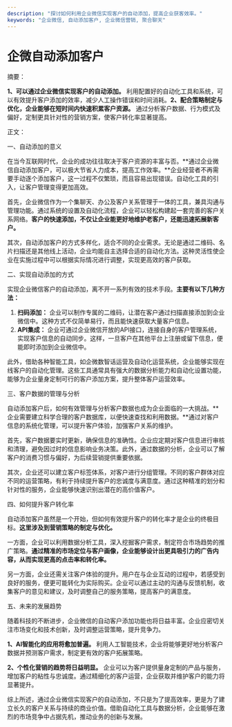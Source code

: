 ```yaml
---
description: "探讨如何利用企业微信实现客户的自动添加，提高企业获客效率。"
keywords: "企业微信, 自动添加客户, 企业微信营销, 聚合聊天"
---
```

# 企微自动添加客户

摘要：

**1、可以通过企业微信实现客户的自动添加。** 利用配置好的自动化工具和系统，可以有效提升客户添加的效率，减少人工操作错误和时间消耗。**2、配合策略制定与优化，企业能够在短时间内快速积累客户资源。** 通过分析客户数据、行为模式及偏好，定制更具针对性的营销方案，使客户转化率显著提高。

正文：

一、自动添加的意义

在当今互联网时代，企业的成功往往取决于客户资源的丰富与否。**通过企业微信自动添加客户，可以极大节省人力成本，提高工作效率。**企业经营者不再需要手动逐个添加客户，这一过程不仅繁琐，而且容易出现错误。自动化工具的引入，让客户管理变得更加高效。

首先，企业微信作为一个集聊天、办公及客户关系管理于一体的工具，兼具沟通与管理功能。通过系统的设置及自动化流程，企业可以轻松构建起一套完善的客户关系网络。**客户的快速添加，不仅让企业能更好地维护老客户，还能迅速拓展新客户。**

其次，自动添加客户的方式多样化，适合不同的企业需求。无论是通过二维码、名片扫描还是其他线上活动，企业均能自主选择合适的自动化方法。这种灵活性使企业在实施过程中可以根据实际情况进行调整，实现更高效的客户获取。

二、实现自动添加的方式

实现企业微信客户的自动添加，离不开一系列有效的技术手段。**主要有以下几种方法：**

1. **扫码添加：** 企业可以制作专属的二维码，让潜在客户通过扫描直接添加到企业微信中。这种方式不仅简单易行，而且能快速获取大量客户信息。
2. **API集成：** 企业可通过企业微信开放的API接口，连接自身的客户管理系统，实现客户信息的自动同步。这样，一旦客户在其他平台上注册或留下信息，便能即时添加到企业微信中。

此外，借助各种智能工具，如企微数智话运营及自动化运营系统，企业能够实现在线客户的自动化管理。这些工具通常具有强大的数据分析能力和自动化设置功能，能够为企业量身定制可行的客户添加方案，提升整体客户运营效率。

三、客户数据的管理与分析

自动添加客户后，如何有效管理与分析客户数据也成为企业面临的一大挑战。**企业需要建立科学合理的客户数据库，以便快速查找和利用数据。**通过对客户信息的系统化管理，可以提升客户体验，加强客户关系的维护。

首先，客户数据要实时更新，确保信息的准确性。企业应定期对客户信息进行审核和清理，避免因过时的信息影响业务决策。此外，通过数据的分析，企业可以了解客户的消费习惯与偏好，为后续营销提供重要依据。

其次，企业还可以建立客户标签体系，对客户进行分组管理。不同的客户群体对应不同的运营策略，有利于持续提升客户的忠诚度与满意度。通过这种精准的划分和针对性的服务，企业能够快速识别出潜在的高价值客户。

四、如何提升客户转化率

自动添加客户虽然是一个开始，但如何有效提升客户的转化率才是企业的终极目标。**这里涉及到营销策略的制定与优化。**

一方面，企业可以利用数据分析工具，深入挖掘客户需求，制定符合市场趋势的推广策略。**通过精准的市场定位与客户画像，企业能够设计出更具吸引力的广告内容，从而实现更高的点击率和转化率。**

另一方面，企业还需关注客户体验的提升。用户在与企业互动的过程中，若感受到良好的服务，便更可能转化为实际购买。企业可以通过主动的沟通与反馈机制，收集客户的意见和建议，及时调整自己的服务策略，提高客户的满意度。

五、未来的发展趋势

随着科技的不断进步，企业微信的自动客户添加功能也将日益丰富。企业应密切关注市场变化和技术创新，及时调整运营策略，提升竞争力。

**1、AI智能化的应用将愈加普遍。** 利用人工智能技术，企业将能够更好地分析客户数据并预测客户需求，制定更有效的客户拓展策略。

**2、个性化营销的趋势将日益明显。** 企业可以为客户提供量身定制的产品与服务，增加客户的粘性与忠诚度。通过精细化的客户运营，企业获取并维护客户的能力将显著提升。

综上所述，通过企业微信实现客户的自动添加，不只是为了提高效率，更是为了建立长久的客户关系与持续的商业价值。借助自动化工具与数据分析，企业能够在激烈的市场竞争中占据先机，推动业务的创新与发展。
